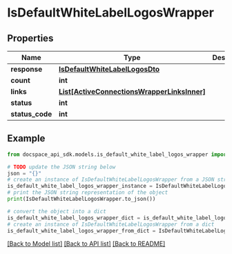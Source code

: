 # IsDefaultWhiteLabelLogosWrapper

## Properties

Name | Type | Description | Notes
------------ | ------------- | ------------- | -------------
**response** | [**IsDefaultWhiteLabelLogosDto**](IsDefaultWhiteLabelLogosDto.md) |  | [optional] 
**count** | **int** |  | [optional] 
**links** | [**List[ActiveConnectionsWrapperLinksInner]**](ActiveConnectionsWrapperLinksInner.md) |  | [optional] 
**status** | **int** |  | [optional] 
**status_code** | **int** |  | [optional] 

## Example

```python
from docspace_api_sdk.models.is_default_white_label_logos_wrapper import IsDefaultWhiteLabelLogosWrapper

# TODO update the JSON string below
json = "{}"
# create an instance of IsDefaultWhiteLabelLogosWrapper from a JSON string
is_default_white_label_logos_wrapper_instance = IsDefaultWhiteLabelLogosWrapper.from_json(json)
# print the JSON string representation of the object
print(IsDefaultWhiteLabelLogosWrapper.to_json())

# convert the object into a dict
is_default_white_label_logos_wrapper_dict = is_default_white_label_logos_wrapper_instance.to_dict()
# create an instance of IsDefaultWhiteLabelLogosWrapper from a dict
is_default_white_label_logos_wrapper_from_dict = IsDefaultWhiteLabelLogosWrapper.from_dict(is_default_white_label_logos_wrapper_dict)
```
[[Back to Model list]](../README.md#documentation-for-models) [[Back to API list]](../README.md#documentation-for-api-endpoints) [[Back to README]](../README.md)


